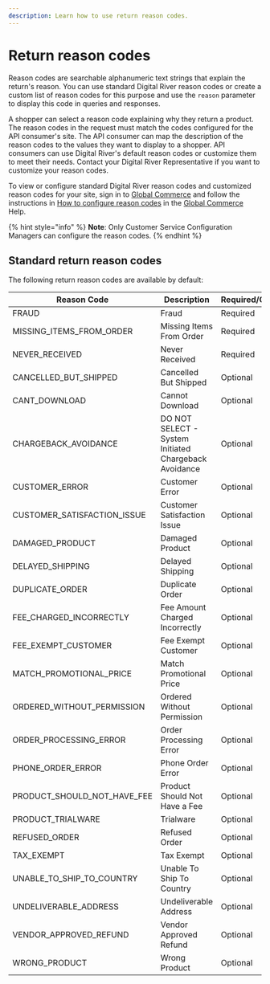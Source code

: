 ```yaml
---
description: Learn how to use return reason codes.
---
```


# Return reason codes

Reason codes are searchable alphanumeric text strings that explain the return's reason. You can use standard Digital River reason codes or create a custom list of reason codes for this purpose and use the `reason` parameter to display this code in queries and responses.

A shopper can select a reason code explaining why they return a product. The reason codes in the request must match the codes configured for the API consumer's site. The API consumer can map the description of the reason codes to the values they want to display to a shopper. API consumers can use Digital River's default reason codes or customize them to meet their needs. Contact your Digital River Representative if you want to customize your reason codes.

To view or configure standard Digital River reason codes and customized reason codes for your site, sign in to [Global Commerce](https://gc.digitalriver.com/gc/ent/login.do) and follow the instructions in [How to configure reason codes](https://help.digitalriver.com/help/gc/Administration/Site/Configuring-customer-service-settings.htm#ConfigureReasonCodes) in the [Global Commerce](https://help.digitalriver.com/help/gc.htm) Help.

{% hint style="info" %}
**Note**: Only Customer Service Configuration Managers can configure the reason codes.
{% endhint %}

## Standard return reason codes

The following return reason codes are available by default:

| Reason Code                     | Description                                           | Required/Optional |
| ------------------------------- | ----------------------------------------------------- | ----------------- |
| FRAUD                           | Fraud                                                 | Required          |
| MISSING\_ITEMS\_FROM\_ORDER     | Missing Items From Order                              | Required          |
| NEVER\_RECEIVED                 | Never Received                                        | Required          |
| CANCELLED\_BUT\_SHIPPED         | Cancelled But Shipped                                 | Optional          |
| CANT\_DOWNLOAD                  | Cannot Download                                       | Optional          |
| CHARGEBACK\_AVOIDANCE           | DO NOT SELECT - System Initiated Chargeback Avoidance | Optional          |
| CUSTOMER\_ERROR                 | Customer Error                                        | Optional          |
| CUSTOMER\_SATISFACTION\_ISSUE   | Customer Satisfaction Issue                           | Optional          |
| DAMAGED\_PRODUCT                | Damaged Product                                       | Optional          |
| DELAYED\_SHIPPING               | Delayed Shipping                                      | Optional          |
| DUPLICATE\_ORDER                | Duplicate Order                                       | Optional          |
| FEE\_CHARGED\_INCORRECTLY       | Fee Amount Charged Incorrectly                        | Optional          |
| FEE\_EXEMPT\_CUSTOMER           | Fee Exempt Customer                                   | Optional          |
| MATCH\_PROMOTIONAL\_PRICE       | Match Promotional Price                               | Optional          |
| ORDERED\_WITHOUT\_PERMISSION    | Ordered Without Permission                            | Optional          |
| ORDER\_PROCESSING\_ERROR        | Order Processing Error                                | Optional          |
| PHONE\_ORDER\_ERROR             | Phone Order Error                                     | Optional          |
| PRODUCT\_SHOULD\_NOT\_HAVE\_FEE | Product Should Not Have a Fee                         | Optional          |
| PRODUCT\_TRIALWARE              | Trialware                                             | Optional          |
| REFUSED\_ORDER                  | Refused Order                                         | Optional          |
| TAX\_EXEMPT                     | Tax Exempt                                            | Optional          |
| UNABLE\_TO\_SHIP\_TO\_COUNTRY   | Unable To Ship To Country                             | Optional          |
| UNDELIVERABLE\_ADDRESS          | Undeliverable Address                                 | Optional          |
| VENDOR\_APPROVED\_REFUND        | Vendor Approved Refund                                | Optional          |
| WRONG\_PRODUCT                  | Wrong Product                                         | Optional          |
